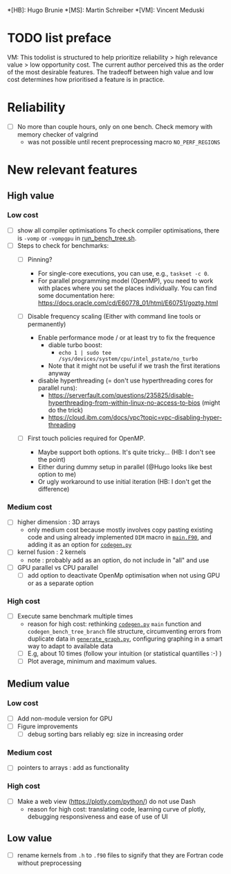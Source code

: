 *[HB]: Hugo Brunie
*[MS]: Martin Schreiber
*[VM]: Vincent Meduski
# TODO list preface
VM: This todolist is structured to help prioritize reliability > high relevance value > low opportunity cost. The current author perceived this as the order of the most desirable features. The tradeoff between high value and low cost determines how prioritised a feature is in practice.
# Reliability
- [ ] No more than couple hours, only on one bench. Check memory with memory checker of valgrind
  - was not possible until recent preprocessing macro ``NO_PERF_REGIONS`` 
# New relevant features
## High value
### Low cost
- [ ] show all compiler optimisations To check compiler optimisations, there is ``-vomp`` or ``-vompgpu`` in [run_bench_tree.sh](../bench/preprocess/run_bench_tree.sh).
- [ ] Steps to check for benchmarks:
    - [ ] Pinning?
        - For single-core executions, you can use, e.g., `taskset -c 0`.
        - For parallel programming model (OpenMP), you need to work with places where you set the places individually. You can find some documentation here: https://docs.oracle.com/cd/E60778_01/html/E60751/goztg.html


    - [ ] Disable frequency scaling (Either with command line tools or permanently)
        - Enable performance mode / or at least try to fix the frequence
            - diable turbo boost:
                - `echo 1 | sudo tee /sys/devices/system/cpu/intel_pstate/no_turbo`
            - Note that it might not be useful if we trash the first iterations anyway
        - disable hyperthreading (= don't use hyperthreading cores for parallel runs):
            - https://serverfault.com/questions/235825/disable-hyperthreading-from-within-linux-no-access-to-bios (might do the trick)
            - https://cloud.ibm.com/docs/vpc?topic=vpc-disabling-hyper-threading

    - [ ] First touch policies required for OpenMP. 
        - Maybe support both options. It's quite tricky... (HB: I don't see the point)
        - Either during dummy setup in parallel (@Hugo looks like best option to me)
        - Or ugly workaround to use initial iteration (HB: I don't get the difference)
### Medium cost
- [ ] higher dimension : 3D arrays
    - only medium cost because mostly involves copy pasting existing code and using already implemented ``DIM`` macro in [``main.F90``](../bench/main.F90), and adding it as an option for [``codegen.py``](../bench/preprocess/codegen.py)
- [ ] kernel fusion : 2 kernels
    - note : probably add as an option, do not include in "all" and use
- [ ] GPU parallel vs CPU parallel
  - [ ] add option to deactivate OpenMp optimisation when not using GPU or as a separate option
### High cost
- [ ] Execute same benchmark multiple times
    - reason for high cost: rethinking [``codegen.py``](../bench/preprocess/codegen.py) ``main`` function and ``codegen_bench_tree_branch`` file structure, circumventing errors from duplicate data in [``generate_graph.py``](../bench/postprocess/generate_graph.py), configuring graphing in a smart way to adapt to available data
    - [ ] E.g, about 10 times (follow your intuition (or statistical quantilles :-) )
    - [ ] Plot average, minimum and maximum values.

## Medium value
### Low cost
- [ ] Add non-module version for GPU
- [ ] Figure improvements
    - [ ] debug sorting bars reliably eg: size in increasing order
### Medium cost
- [ ] pointers to arrays : add as functionality
### High cost
- [ ] Make a web view (https://plotly.com/python/) do not use Dash
    - reason for high cost: translating code, learning curve of plotly, debugging responsiveness and ease of use of UI

## Low value
- [ ] rename kernels from ``.h`` to ``.f90`` files to signify that they are Fortran code without preprocessing